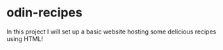 # odin-recipes

In this project I will set up a basic website hosting some delicious recipes using HTML!
